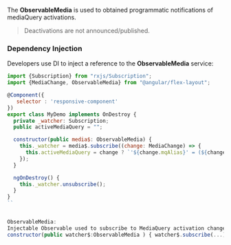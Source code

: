 The **ObservableMedia** is used to obtained programmatic notifications of mediaQuery activations. 

> Deactivations are not announced/published.

### Dependency Injection

Developers use DI to inject a reference to the **ObservableMedia** service:

```js
import {Subscription} from "rxjs/Subscription";
import {MediaChange, ObservableMedia} from "@angular/flex-layout";

@Component({
   selector : 'responsive-component'
})
export class MyDemo implements OnDestroy {
  private _watcher: Subscription;
  public activeMediaQuery = "";

  constructor(public media$: ObservableMedia) {
    this._watcher = media$.subscribe((change: MediaChange) => {
      this.activeMediaQuery = change ? `'${change.mqAlias}' = (${change.mediaQuery})` : "";
    });
  }

  ngOnDestroy() {
    this._watcher.unsubscribe();
  }
}
``


ObservableMedia: 
Injectable Observable used to subscribe to MediaQuery activation changes.
constructor(public watcher$:ObservableMedia ) { watcher$.subscribe(...); }